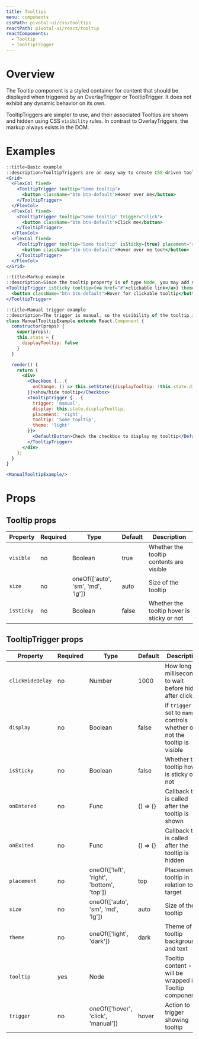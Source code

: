 ```yaml
---
title: Tooltips
menu: components
cssPath: pivotal-ui/css/tooltips
reactPath: pivotal-ui/react/tooltip
reactComponents:
  - Tooltip
  - TooltipTrigger
---
```


# Overview

The Tooltip component is a styled container for content that should be displayed when triggered by an
OverlayTrigger or TooltipTrigger. It does not exhibit any dynamic behavior on its own.

TooltipTriggers are simpler to use, and their associated Tooltips are shown and hidden using CSS `visibility` rules.
In contrast to OverlayTriggers, the markup always exists in the DOM.

# Examples

```jsx
::title=Basic example
::description=TooltipTriggers are an easy way to create CSS-driven tooltips with the tooltip content created inline with the triggering element. The content of the tooltip is wrapped in a Tooltip component for ease of styling. Please note that the TooltipTrigger will add a lot of markup to the DOM if you are using it in a highly repeated layout.
<Grid>
  <FlexCol fixed>
    <TooltipTrigger tooltip="Some tooltip">
      <button className="btn btn-default">Hover over me</button>
    </TooltipTrigger>
  </FlexCol>
  <FlexCol fixed>
    <TooltipTrigger tooltip="Some tooltip" trigger="click">
      <button className="btn btn-default">Click me</button>
    </TooltipTrigger>
  </FlexCol>
  <FlexCol fixed>
    <TooltipTrigger tooltip="Some tooltip" isSticky={true} placement="right">
      <button className="btn btn-default">Hover over me too!</button>
    </TooltipTrigger>
  </FlexCol>
</Grid>
```

```jsx
::title=Markup example
::description=Since the tooltip property is of type Node, you may add markup to the tooltip, such as links.
<TooltipTrigger isSticky tooltip={<a href="#">clickable link</a>} theme="light">
  <button className="btn btn-default">Hover for clickable tooltip</button>
</TooltipTrigger>
```

```jsx
::title=Manual trigger example
::description=The trigger is manual, so the visibility of the tooltip is controlled by the display prop.
class ManualTooltipExample extends React.Component {
  constructor(props) {
    super(props);
    this.state = {
      displayTooltip: false
    }
  }

  render() {
    return (
      <div>
        <Checkbox {...{
          onChange: () => this.setState({displayTooltip: !this.state.displayTooltip})
        }}>show/hide tooltip</Checkbox>
        <TooltipTrigger {...{
          trigger: 'manual',
          display: this.state.displayTooltip,
          placement: 'right',
          tooltip: 'Some tooltip',
          theme: 'light'
        }}>
          <DefaultButton>Check the checkbox to display my tooltip</DefaultButton>
        </TooltipTrigger>
      </div>
    );
  }
}

<ManualTooltipExample/>
```

# Props

## Tooltip props

Property       | Required | Type                                      | Default  | Description
---------------|----------|-------------------------------------------|----------|----------------------------------
`visible`      | no       | Boolean                                   | true     | Whether the tooltip contents are visible
`size`         | no       | oneOf(['auto', 'sm', 'md', 'lg'])         | auto     | Size of the tooltip
`isSticky`     | no       | Boolean                                   | false    | Whether the tooltip hover is sticky or not

## TooltipTrigger props

Property         | Required | Type                                      | Default  | Description
-----------------|----------|-------------------------------------------|----------|----------------------------------
`clickHideDelay` | no       | Number                                    | 1000     | How long (in milliseconds) to wait before hiding after click
`display`        | no       | Boolean                                   | false    | if `trigger` is set to `manual` controls whether or not the tooltip is visible
`isSticky`       | no       | Boolean                                   | false    | Whether the tooltip hover is sticky or not
`onEntered`      | no       | Func                                      | () => {} | Callback that is called after the tooltip is shown
`onExited`       | no       | Func                                      | () => {} | Callback that is called after the tooltip is hidden
`placement`      | no       | oneOf(['left', 'right', 'bottom', 'top']) | top      | Placement of tooltip in relation to target
`size`           | no       | oneOf(['auto', 'sm', 'md', 'lg'])         | auto     | Size of the tooltip
`theme`          | no       | oneOf(['light', 'dark'])                  | dark     | Theme of tooltip background and text
`tooltip`        | yes      | Node                                      |          | Tooltip content - will be wrapped in a Tooltip component
`trigger`        | no       | oneOf(['hover', 'click', 'manual'])       | hover    | Action to trigger showing tooltip